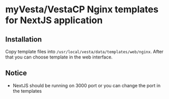 # myVesta/VestaCP Nginx templates for NextJS application

## Installation

Copy template files into `/usr/local/vesta/data/templates/web/nginx`.
After that you can choose template in the web interface.

## Notice
- NextJS should be running on 3000 port or you can change the port in the templates